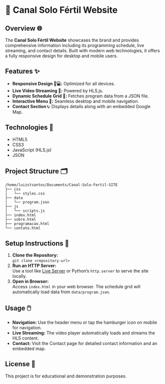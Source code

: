 # 🚜 Canal Solo Fértil Website

## Overview 🌐
The **Canal Solo Fértil Website** showcases the brand and provides comprehensive information including its programming schedule, live streaming, and contact details. Built with modern web technologies, it offers a fully responsive design for desktop and mobile users.

## Features ✨
- **Responsive Design 📱💻:** Optimized for all devices.
- **Live Video Streaming 🎥:** Powered by HLS.js.
- **Dynamic Schedule Grid 📆:** Fetches program data from a JSON file.
- **Interactive Menu 🍔:** Seamless desktop and mobile navigation.
- **Contact Section 📞:** Displays details along with an embedded Google Map.

## Technologies 🔧
- HTML5
- CSS3
- JavaScript (HLS.js)
- JSON

## Project Structure 🗂️
```
/home/luizstsantos/Documents/Canal-Solo-Fertil-SITE
├── css
│   └── styles.css
├── data
│   └── program.json
├── js
│   └── scripts.js
├── index.html
├── sobre.html
├── programacao.html
└── contato.html
```

## Setup Instructions 🚀
1. **Clone the Repository:**  
   `git clone <repository-url>`
2. **Run an HTTP Server:**  
   Use a tool like [Live Server](https://github.com/ritwickdey/vscode-live-server) or Python’s `http.server` to serve the site locally.
3. **Open in Browser:**  
   Access `index.html` in your web browser. The schedule grid will automatically load data from `data/program.json`.

## Usage 🖱️
- **Navigation:** Use the header menu or tap the hamburger icon on mobile for navigation.
- **Live Streaming:** The video player automatically loads and streams the HLS content.
- **Contact:** Visit the Contact page for detailed contact information and an embedded map.

## License 📄
This project is for educational and demonstration purposes.
